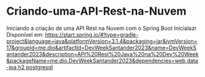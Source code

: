 # Criando-uma-API-Rest-na-Nuvem
Iniciando a criação de uma API Rest na Nuvem com o Spring Boot Inicialazr
Disponível em: https://start.spring.io/#!type=gradle-project&language=java&platformVersion=3.1.4&packaging=jar&jvmVersion=17&groupId=me.dio&artifactId=DevWeekSantander2023&name=DevWeekSantander2023&description=API%20Rest%20Java%20na%20Dev%20Week&packageName=me.dio.DevWeekSantander2023&dependencies=web,data-jpa,h2,postgresql
